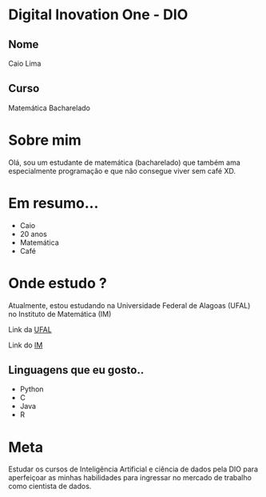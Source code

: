 
# Digital Inovation One - DIO 

## Nome
Caio Lima

## Curso
Matemática Bacharelado

# Sobre mim
Olá, sou um estudante de matemática (bacharelado) que também ama  especialmente programação e que não consegue viver sem café XD.

# Em resumo...

- Caio 
- 20 anos 
- Matemática 
- Café

# Onde estudo ?
Atualmente, estou estudando na Universidade Federal de Alagoas (UFAL) no Instituto de Matemática (IM)

Link da [UFAL](https://ufal.br)

Link do [IM](https://im.ufal.br)

## Linguagens que eu gosto..

- Python
- C
- Java
- R

# Meta
Estudar os cursos de Inteligência Artificial e ciência de dados pela DIO para aperfeiçoar as minhas habilidades para ingressar no mercado de trabalho como cientista de dados.

